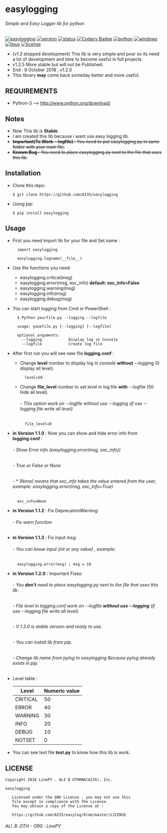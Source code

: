 # easylogging
###### Simple and Easy Logger lib for python

[![easylogging](https://img.shields.io/badge/build-Stopped-red.svg)]()
[![version](https://img.shields.io/badge/version-1.2.0-green.svg)]()
[![status](https://img.shields.io/badge/status-stable-brightgreen.svg)]()
[![Codacy Badge](https://api.codacy.com/project/badge/Grade/677f082650b54782b947b429dd1c35ce)](https://www.codacy.com/project/alosh.othman55/Pylog/dashboard?utm_source=github.com&amp;utm_medium=referral&amp;utm_content=AI35/Pylog&amp;utm_campaign=Badge_Grade_Dashboard)
[![python](https://img.shields.io/badge/python-3-blue.svg)](http://www.python.org/download/)
[![windows](https://img.shields.io/badge/windows-tested-brightgreen.svg)]()
[![linux](https://img.shields.io/badge/linux-tested-brightgreen.svg)]()
[![license](https://img.shields.io/badge/license-GNU-blue.svg)](https://github.com/AI35/easylogging/blob/master/LICENSE)
- (v1.3 stopped development) This lib is very simple and poor so its need a lot of development and time to become useful in full projects.
- v1.2.5 More stable but will not be Published.
- End : 9 October 2018 , v1.2.0
- This library **may** come back someday better and more useful.
## REQUIREMENTS
- Python-3 --> http://www.python.org/download/

## Notes
- Now This lib is **Stable**.
- I am created this lib because i want use easy logging lib.
- ~~**Important(To Work --logfile)** : You need to put easylogging.py in same folder with your main file.~~
- ~~**Known Bug** : You need to place easylogging.py next to the file that uses this lib.~~

## Installation

- Clone this repo:
	
	```
	$ git clone https://github.com/AI35/easylogging
	```
- Using pip:
	
	```
	$ pip install easylogging
	```

## Usage
- First you need import lib for your file and Set name :
  ```
    import easylogging
    
    easylogging.logname(__file__)
  ```
- Use the functions you need:
  - easylogging.critical(msg)
  - easylogging.error(msg, exc_info) **default: exc_info=False**
  - easylogging.warning(msg)
  - easylogging.info(msg)
  - easylogging.debug(msg)
- You can start logging from Cmd or PowerShell :
  ```
    $ Python yourfile.py --logging --logfile
    
    usage: youefile.py [--logging] [--logfile]
    
    optional arguments:
      --logging            Display log in Console
      --logfile            Create log file
  ```
- After first run you will see new file **logging.conf** :
  - Change **level** number to display log in console **without** --logging (0 display all level).
  	```
  	  level=50
  	```
  - Change **file_level** number to set level in log file **with** --logfile (50 hide all level).
  	###### - This option work on --logfile without use --logging (if use --logging file write all level)
  	```
   	  file_level=0
  	```
 - **in Version 1.1.0** : Now you can show and hide error info from **logging.conf** :
  	###### - Show Error info (easylogging.error(msg, exc_info))
	###### - True or False or None
	###### - * (None) means that exc_info takes the value entered from the user, example: easylogging.error(msg, exc_info=True)
  	```
  	  exc_info=None
  	```
 - **in Version 1.1.2** : Fix DeprecationWarning:
  	###### - Fix warn function
	
 - **in Version 1.1.3** : Fix input msg:
  	###### - You can know input (int or any value) , example:
	```
	  easylogging.error(msg) ; msg = 10
	```
 - **in Version 1.2.0** : Important Fixes:
 	###### - You **don't** need to place easylogging.py next to the file that uses this lib.
	###### - File level in logging.conf work on --logfile **without use --logging** (if use --logging file write all level).
	###### - V 1.2.0 is stable version and ready to use.
	###### - You can install lib from pip.
	###### - Change lib name from pylog to easylogging Because pylog already exists in pip.
- Level table :

    | Level  | Numeric value |
    | ------------- | ------------- |
    | CRITICAL  | 50  |
    | ERROR  | 40  |
    | WARNING  | 30  |
    | INFO  | 20  |
    | DEBUG  | 10  |
    | NOTSET  | 0  |
    
- You can see test file **test.py** to know how this lib is work.


  
## LICENSE
```
Copyright 2018 LinePY - ALI B OTHMAN(AI35), Inc.

easylogging

   Licensed under the GNU License , you may not use this
   file except in compliance with the License.
   You may obtain a copy of the License at :

   https://github.com/AI35/easylog/blob/master/LICENSE
```
###### ALI .B .OTH - ORG : LinePY  
